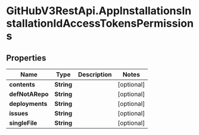 # GitHubV3RestApi.AppInstallationsInstallationIdAccessTokensPermissions

## Properties

Name | Type | Description | Notes
------------ | ------------- | ------------- | -------------
**contents** | **String** |  | [optional] 
**defNotARepo** | **String** |  | [optional] 
**deployments** | **String** |  | [optional] 
**issues** | **String** |  | [optional] 
**singleFile** | **String** |  | [optional] 


